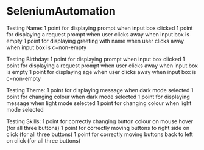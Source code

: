 # SeleniumAutomation

Testing Name:
1 point for displaying prompt when input box clicked
1 point for displaying a request prompt when user clicks away when input box is empty
1 point for displaying greeting with name when user clicks away when input box is c=non-empty

Testing Birthday:
1 point for displaying prompt when input box clicked
1 point for displaying a request prompt when user clicks away when input box is empty
1 point for displaying age when user clicks away when input box is c=non-empty

Testing Theme:
1 point for displaying message when dark mode selected
1 point for changing colour when dark mode selected
1 point for displaying message when light mode selected
1 point for changing colour when light mode selected

Testing Skills:
1 point for correctly changing button colour on mouse hover (for all three buttons)
1 point for correctly moving buttons to right side on click (for all three buttons)
1 point for correctly moving buttons back to left on click (for all three buttons)

